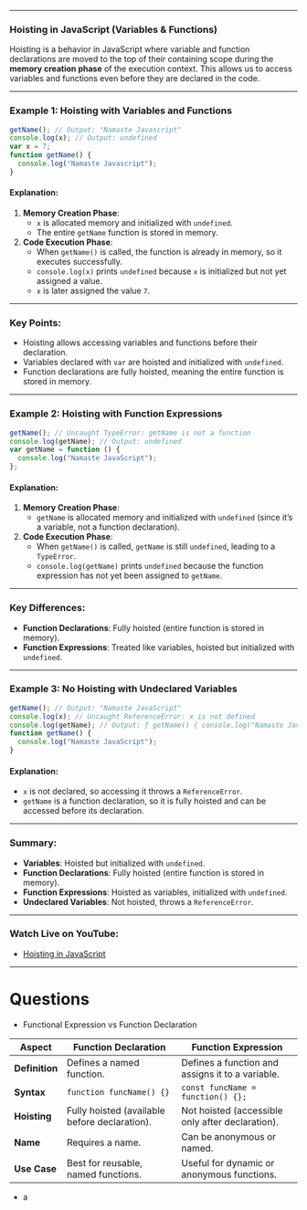 
---

### Hoisting in JavaScript (Variables & Functions)

Hoisting is a behavior in JavaScript where variable and function declarations are moved to the top of their containing scope during the **memory creation phase** of the execution context. This allows us to access variables and functions even before they are declared in the code.

---

### Example 1: Hoisting with Variables and Functions
```javascript
getName(); // Output: "Namaste Javascript"
console.log(x); // Output: undefined
var x = 7;
function getName() {
  console.log("Namaste Javascript");
}
```

#### Explanation:
1. **Memory Creation Phase**:
   - `x` is allocated memory and initialized with `undefined`.
   - The entire `getName` function is stored in memory.
2. **Code Execution Phase**:
   - When `getName()` is called, the function is already in memory, so it executes successfully.
   - `console.log(x)` prints `undefined` because `x` is initialized but not yet assigned a value.
   - `x` is later assigned the value `7`.

---

### Key Points:
- Hoisting allows accessing variables and functions before their declaration.
- Variables declared with `var` are hoisted and initialized with `undefined`.
- Function declarations are fully hoisted, meaning the entire function is stored in memory.

---

### Example 2: Hoisting with Function Expressions
```javascript
getName(); // Uncaught TypeError: getName is not a function
console.log(getName); // Output: undefined
var getName = function () {
  console.log("Namaste JavaScript");
};
```

#### Explanation:
1. **Memory Creation Phase**:
   - `getName` is allocated memory and initialized with `undefined` (since it’s a variable, not a function declaration).
2. **Code Execution Phase**:
   - When `getName()` is called, `getName` is still `undefined`, leading to a `TypeError`.
   - `console.log(getName)` prints `undefined` because the function expression has not yet been assigned to `getName`.

---

### Key Differences:
- **Function Declarations**: Fully hoisted (entire function is stored in memory).
- **Function Expressions**: Treated like variables, hoisted but initialized with `undefined`.

---

### Example 3: No Hoisting with Undeclared Variables
```javascript
getName(); // Output: "Namaste JavaScript"
console.log(x); // Uncaught ReferenceError: x is not defined
console.log(getName); // Output: ƒ getName() { console.log("Namaste JavaScript"); }
function getName() {
  console.log("Namaste JavaScript");
}
```

#### Explanation:
- `x` is not declared, so accessing it throws a `ReferenceError`.
- `getName` is a function declaration, so it is fully hoisted and can be accessed before its declaration.

---

### Summary:
- **Variables**: Hoisted but initialized with `undefined`.
- **Function Declarations**: Fully hoisted (entire function is stored in memory).
- **Function Expressions**: Hoisted as variables, initialized with `undefined`.
- **Undeclared Variables**: Not hoisted, throws a `ReferenceError`.

---

### Watch Live on YouTube:
- [Hoisting in JavaScript](https://www.youtube.com/watch?v=Fnlnw8uY6jo&ab_channel=AkshaySaini)

---
# Questions

* Functional Expression vs Function Declaration

| **Aspect**     | **Function Declaration**                      | **Function Expression**                          |
| -------------- | --------------------------------------------- | ------------------------------------------------ |
| **Definition** | Defines a named function.                     | Defines a function and assigns it to a variable. |
| **Syntax**     | `function funcName() {}`                      | `const funcName = function() {};`                |
| **Hoisting**   | Fully hoisted (available before declaration). | Not hoisted (accessible only after declaration). |
| **Name**       | Requires a name.                              | Can be anonymous or named.                       |
| **Use Case**   | Best for reusable, named functions.           | Useful for dynamic or anonymous functions.       |
*  a